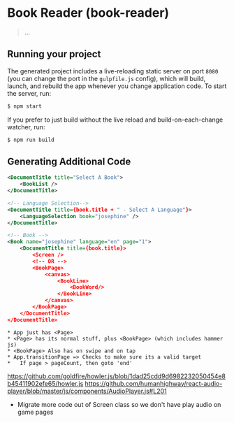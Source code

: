 
# Book Reader (book-reader)

> ...

## Running your project

The generated project includes a live-reloading static server on port `8080` (you can change the port in the `gulpfile.js` config), which will build, launch, and rebuild the app whenever you change application code. To start the server, run:

```bash
$ npm start
```

If you prefer to just build without the live reload and build-on-each-change watcher, run:

```bash
$ npm run build
```


## Generating Additional Code

```xml
<DocumentTitle title="Select A Book">
	<BookList />
</DocumentTitle>

<!-- Language Selection-->
<DocumentTitle title={book.title + " - Select A Language"}>
	<LanguageSelection book="josephine" />
</DocumentTitle>

<!-- Book -->
<Book name="josephine" language="en" page="1">
	<DocumentTitle title={book.title}>
		<Screen />
		<!-- OR -->
		<BookPage>
			<canvas>
				<BookLine>
					<BookWord/>
				</BookLine>
			</canvas>
		</BookPage>
	</DocumentTitle>
</DocumentTitle>
```

```
* App just has <Page>
* <Page> has its normal stuff, plus <BookPage> (which includes hammer js)
* <BookPage> Also has on swipe and on tap
* App.transitionPage => Checks to make sure its a valid target
*   If page > pageCount, then goto 'end'
```
https://github.com/goldfire/howler.js/blob/1dad25cdd9d6982232050454e8b45411902efe65/howler.js
https://github.com/humanhighway/react-audio-player/blob/master/js/components/AudioPlayer.js#L201

* Migrate more code out of Screen class so we don't have play audio on game pages
